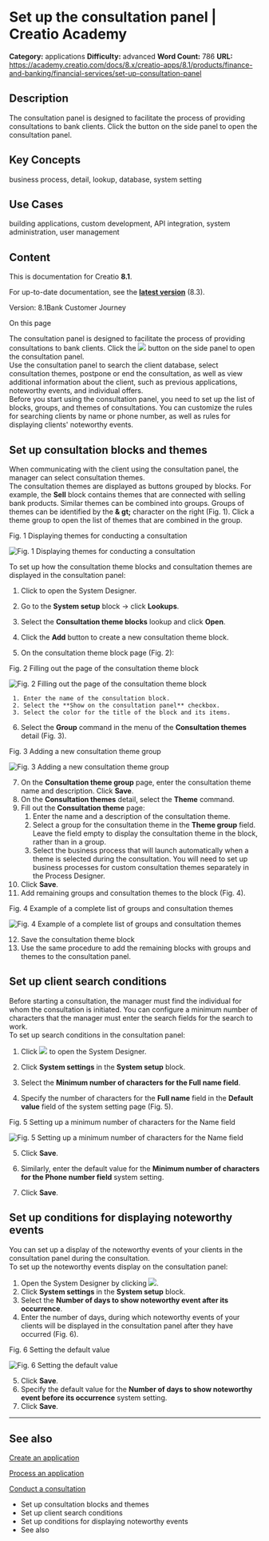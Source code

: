 # Set up the consultation panel | Creatio Academy

**Category:** applications **Difficulty:** advanced **Word Count:** 786 **URL:**
https://academy.creatio.com/docs/8.x/creatio-apps/8.1/products/finance-and-banking/financial-services/set-up-consultation-panel

## Description

The consultation panel is designed to facilitate the process of providing
consultations to bank clients. Click the button on the side panel to open the
consultation panel.

## Key Concepts

business process, detail, lookup, database, system setting

## Use Cases

building applications, custom development, API integration, system
administration, user management

## Content

This is documentation for Creatio **8.1**.

For up-to-date documentation, see the
**[latest version](/docs/8.x/creatio-apps/products/finance-and-banking/financial-services/set-up-consultation-panel)**
(8.3).

Version: 8.1Bank Customer Journey

On this page

The consultation panel is designed to facilitate the process of providing
consultations to bank clients. Click the
![](https://academy.creatio.com/docs/sites/default/files/inline-images/btn_com_consultation_tab.png)
button on the side panel to open the consultation panel.  
Use the consultation panel to search the client database, select consultation
themes, postpone or end the consultation, as well as view additional information
about the client, such as previous applications, noteworthy events, and
individual offers.  
Before you start using the consultation panel, you need to set up the list of
blocks, groups, and themes of consultations. You can customize the rules for
searching clients by name or phone number, as well as rules for displaying
clients' noteworthy events.

## Set up consultation blocks and themes​

When communicating with the client using the consultation panel, the manager can
select consultation themes.  
The consultation themes are displayed as buttons grouped by blocks. For example,
the **Sell** block contains themes that are connected with selling bank
products. Similar themes can be combined into groups. Groups of themes can be
identified by the **& gt;** character on the right (Fig. 1). Click a theme group
to open the list of themes that are combined in the group.

Fig. 1 Displaying themes for conducting a consultation

![Fig. 1 Displaying themes for conducting a consultation](https://academy.creatio.com/docs/sites/en/files/2020-11/scr_bank_consultations_group_on_panel.png)

To set up how the consultation theme blocks and consultation themes are
displayed in the consultation panel:

1. Click to open the System Designer.

2. Go to the **System setup** block → click **Lookups**.

3. Select the **Consultation theme blocks** lookup and click **Open**.

4. Click the **Add** button to create a new consultation theme block.

5. On the consultation theme block page (Fig. 2):

Fig. 2 Filling out the page of the consultation theme block

![Fig. 2 Filling out the page of the consultation theme block](https://academy.creatio.com/docs/sites/en/files/2020-11/scr_bank_consultations_page_block.png)

     1. Enter the name of the consultation block.
     2. Select the **Show on the consultation panel** checkbox.
     3. Select the color for the title of the block and its items.

6. Select the **Group** command in the menu of the **Consultation themes**
   detail (Fig. 3).

Fig. 3 Adding a new consultation theme group

![Fig. 3 Adding a new consultation theme group](https://academy.creatio.com/docs/sites/en/files/2020-11/scr_bank_consultations_new_group.png)

7. On the **Consultation theme group** page, enter the consultation theme name
   and description. Click **Save**.
8. On the **Consultation themes** detail, select the **Theme** command.
9. Fill out the **Consultation theme** page:
   1. Enter the name and a description of the consultation theme.
   2. Select a group for the consultation theme in the **Theme group** field.
      Leave the field empty to display the consultation theme in the block,
      rather than in a group.
   3. Select the business process that will launch automatically when a theme is
      selected during the consultation. You will need to set up business
      processes for custom consultation themes separately in the Process
      Designer.
10. Click **Save**.
11. Add remaining groups and consultation themes to the block (Fig. 4).

Fig. 4 Example of a complete list of groups and consultation themes

![Fig. 4 Example of a complete list of groups and consultation themes](https://academy.creatio.com/docs/sites/en/files/2020-11/scr_bank_consultations_topic_list.png)

12. Save the consultation theme block
13. Use the same procedure to add the remaining blocks with groups and themes to
    the consultation panel.

## Set up client search conditions​

Before starting a consultation, the manager must find the individual for whom
the consultation is initiated. You can configure a minimum number of characters
that the manager must enter the search fields for the search to work.  
To set up search conditions in the consultation panel:

1. Click
   ![](https://academy.creatio.com/docs/sites/default/files/inline-images/btn_system_designer_6.png)
   to open the System Designer.

2. Click **System settings** in the **System setup** block.

3. Select the **Minimum number of characters for the Full name field**.

4. Specify the number of characters for the **Full name** field in the **Default
   value** field of the system setting page (Fig. 5).

Fig. 5 Setting up a minimum number of characters for the Name field

![Fig. 5 Setting up a minimum number of characters for the Name field](https://academy.creatio.com/docs/sites/en/files/2020-11/scr_bank_consultation_enter_surname.png)

5. Click **Save**.

6. Similarly, enter the default value for the **Minimum number of characters for
   the Phone number field** system setting.

7. Click **Save**.

## Set up conditions for displaying noteworthy events​

You can set up a display of the noteworthy events of your clients in the
consultation panel during the consultation.  
To set up the noteworthy events display on the consultation panel:

1. Open the System Designer by clicking
   ![](https://academy.creatio.com/docs/sites/default/files/inline-images/btn_system_designer_6.png).
2. Click **System settings** in the **System setup** block.
3. Select the **Number of days to show noteworthy event after its occurrence**.
4. Enter the number of days, during which noteworthy events of your clients will
   be displayed in the consultation panel after they have occurred (Fig. 6).

Fig. 6 Setting the default value

![Fig. 6 Setting the default value](https://academy.creatio.com/docs/sites/en/files/2020-11/scr_bank_consultation_enter_days.png)

5. Click **Save**.
6. Specify the default value for the **Number of days to show noteworthy event
   before its occurrence** system setting.
7. Click **Save**.

---

## See also​

[Create an application](https://academy.creatio.com/documents?id=1664)

[Process an application](https://academy.creatio.com/documents?id=1666)

[Conduct a consultation](https://academy.creatio.com/documents?id=1621)

- Set up consultation blocks and themes
- Set up client search conditions
- Set up conditions for displaying noteworthy events
- See also
